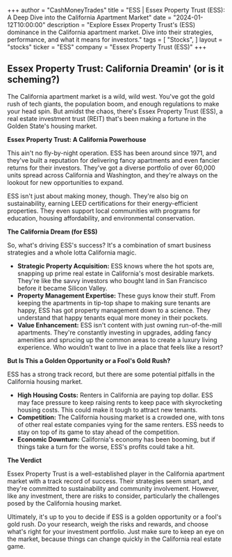 +++
author = "CashMoneyTrades"
title = "ESS |  Essex Property Trust (ESS): A Deep Dive into the California Apartment Market"
date = "2024-01-12T10:00:00"
description = "Explore Essex Property Trust's (ESS) dominance in the California apartment market.  Dive into their strategies, performance, and what it means for investors."
tags = [
"Stocks",
]
layout = "stocks"
ticker = "ESS"
company = "Essex Property Trust (ESS)"
+++
        


## Essex Property Trust: California Dreamin' (or is it scheming?)

The California apartment market is a wild, wild west. You've got the gold rush of tech giants, the population boom, and enough regulations to make your head spin. But amidst the chaos, there's Essex Property Trust (ESS), a real estate investment trust (REIT) that's been making a fortune in the Golden State's housing market.

**Essex Property Trust:  A California Powerhouse**

This ain't no fly-by-night operation. ESS has been around since 1971, and they've built a reputation for delivering fancy apartments and even fancier returns for their investors.  They've got a diverse portfolio of over 60,000 units spread across California and Washington, and they're always on the lookout for new opportunities to expand.

ESS isn't just about making money, though. They're also big on sustainability, earning LEED certifications for their energy-efficient properties. They even support local communities with programs for education, housing affordability, and environmental conservation.

**The California Dream (for ESS)**

So, what's driving ESS's success?  It's a combination of smart business strategies and a whole lotta California magic.

* **Strategic Property Acquisition:** ESS knows where the hot spots are, snapping up prime real estate in California's most desirable markets.  They're like the savvy investors who bought land in San Francisco before it became Silicon Valley.
* **Property Management Expertise:**  These guys know their stuff.  From keeping the apartments in tip-top shape to making sure tenants are happy, ESS has got property management down to a science. They understand that happy tenants equal more money in their pockets.
* **Value Enhancement:**  ESS isn't content with just owning run-of-the-mill apartments. They're constantly investing in upgrades, adding fancy amenities and sprucing up the common areas to create a luxury living experience.  Who wouldn't want to live in a place that feels like a resort?

**But Is This a Golden Opportunity or a Fool's Gold Rush?**

ESS has a strong track record, but there are some potential pitfalls in the California housing market.

* **High Housing Costs:** Renters in California are paying top dollar.  ESS may face pressure to keep raising rents to keep pace with skyrocketing housing costs.  This could make it tough to attract new tenants.
* **Competition:**  The California housing market is a crowded one, with tons of other real estate companies vying for the same renters.  ESS needs to stay on top of its game to stay ahead of the competition.
* **Economic Downturn:**  California's economy has been booming, but if things take a turn for the worse, ESS's profits could take a hit.

**The Verdict**

Essex Property Trust is a well-established player in the California apartment market with a track record of success.  Their strategies seem smart, and they're committed to sustainability and community involvement.  However, like any investment, there are risks to consider, particularly the challenges posed by the California housing market.

Ultimately, it's up to you to decide if ESS is a golden opportunity or a fool's gold rush. Do your research, weigh the risks and rewards, and choose what's right for your investment portfolio.  Just make sure to keep an eye on the market, because things can change quickly in the California real estate game. 

        
